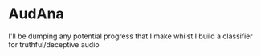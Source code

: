 # AudAna

I'll be dumping any potential progress that I make whilst I build a classifier 
for truthful/deceptive audio
